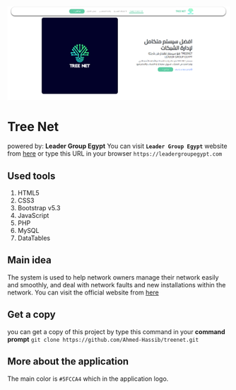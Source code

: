 ![Screenshot of Tree Net home screen](./assets/treenet_home.png)

# Tree Net
powered by: **Leader Group Egypt**
You can visit **`Leader Group Egypt`** website from [here](https://leadergroupegypt.com) or type this URL in your browser `https://leadergroupegypt.com`

## Used tools
 1. HTML5
 2. CSS3
 3. Bootstrap v5.3
 4. JavaScript
 5. PHP
 6. MySQL
 7. DataTables

## Main idea
The system is used to help network owners manage their network easily and smoothly, and deal with network faults and new installations within the network. You can visit the official website from [here](https://tree-net.net)

## Get a copy 
you can get a copy of this project by type this command in your **command prompt** `git clone https://github.com/Ahmed-Hassib/treenet.git`

## More about the application
The main color is `#5FCCA4` which in the application logo.